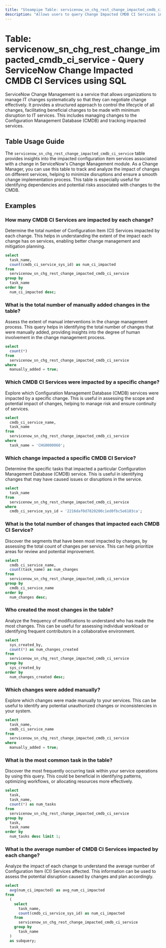 ```yaml
---
title: "Steampipe Table: servicenow_sn_chg_rest_change_impacted_cmdb_ci_service - Query ServiceNow Change Impacted CMDB CI Services using SQL"
description: "Allows users to query Change Impacted CMDB CI Services in ServiceNow, providing detailed information about impacted configuration item services associated with a change."
---
```


# Table: servicenow_sn_chg_rest_change_impacted_cmdb_ci_service - Query ServiceNow Change Impacted CMDB CI Services using SQL

ServiceNow Change Management is a service that allows organizations to manage IT changes systematically so that they can negotiate change effectively. It provides a structured approach to control the lifecycle of all changes, facilitating beneficial changes to be made with minimum disruption to IT services. This includes managing changes to the Configuration Management Database (CMDB) and tracking impacted services.

## Table Usage Guide

The `servicenow_sn_chg_rest_change_impacted_cmdb_ci_service` table provides insights into the impacted configuration item services associated with a change in ServiceNow's Change Management module. As a Change Manager, you can use this table to track and analyze the impact of changes on different services, helping to minimize disruptions and ensure a smooth change implementation process. This table is especially useful for identifying dependencies and potential risks associated with changes to the CMDB.

## Examples

### How many CMDB CI Services are impacted by each change?
Determine the total number of Configuration Item (CI) Services impacted by each change. This helps in understanding the extent of the impact each change has on services, enabling better change management and mitigation planning.

```sql
select
  task_name,
  count(cmdb_ci_service_sys_id) as num_ci_impacted 
from
  servicenow_sn_chg_rest_change_impacted_cmdb_ci_service 
group by
  task_name 
order by
  num_ci_impacted desc;
```

### What is the total number of manually added changes in the table?
Assess the extent of manual interventions in the change management process. This query helps in identifying the total number of changes that were manually added, providing insights into the degree of human involvement in the change management process.

```sql
select
  count(*) 
from
  servicenow_sn_chg_rest_change_impacted_cmdb_ci_service 
where
  manually_added = true;
```

### Which CMDB CI Services were impacted by a specific change?
Explore which Configuration Management Database (CMDB) services were impacted by a specific change. This is useful in assessing the scope and potential impact of changes, helping to manage risk and ensure continuity of services.

```sql
select
  cmdb_ci_service_name,
  task_name 
from
  servicenow_sn_chg_rest_change_impacted_cmdb_ci_service 
where
  task_name = 'CHG0000060';
```

### Which change impacted a specific CMDB CI Service?
Determine the specific tasks that impacted a particular Configuration Management Database (CMDB) service. This is useful in identifying changes that may have caused issues or disruptions in the service.

```sql
select
  task_name 
from
  servicenow_sn_chg_rest_change_impacted_cmdb_ci_service 
where
  cmdb_ci_service_sys_id = '2216daf0d7820200c1ed0fbc5e6103ca';
```

### What is the total number of changes that impacted each CMDB CI Service?
Discover the segments that have been most impacted by changes, by assessing the total count of changes per service. This can help prioritize areas for review and potential improvement.

```sql
select
  cmdb_ci_service_name,
  count(task_name) as num_changes 
from
  servicenow_sn_chg_rest_change_impacted_cmdb_ci_service 
group by
  cmdb_ci_service_name 
order by
  num_changes desc;
```

### Who created the most changes in the table?
Analyze the frequency of modifications to understand who has made the most changes. This can be useful for assessing individual workload or identifying frequent contributors in a collaborative environment.

```sql
select
  sys_created_by,
  count(*) as num_changes_created 
from
  servicenow_sn_chg_rest_change_impacted_cmdb_ci_service 
group by
  sys_created_by 
order by
  num_changes_created desc;
```

### Which changes were added manually?
Explore which changes were made manually to your services. This can be useful to identify any potential unauthorized changes or inconsistencies in your system.

```sql
select
  task_name,
  cmdb_ci_service_name 
from
  servicenow_sn_chg_rest_change_impacted_cmdb_ci_service 
where
  manually_added = true;
```

### What is the most common task in the table?
Discover the most frequently occurring task within your service operations by using this query. This could be beneficial in identifying patterns, optimizing workflows, or allocating resources more effectively.

```sql
select
  task,
  task_name,
  count(*) as num_tasks 
from
  servicenow_sn_chg_rest_change_impacted_cmdb_ci_service 
group by
  task,
  task_name 
order by
  num_tasks desc limit 1;
```

### What is the average number of CMDB CI Services impacted by each change?
Analyze the impact of each change to understand the average number of Configuration Item (CI) Services affected. This information can be used to assess the potential disruption caused by changes and plan accordingly.

```sql
select
  avg(num_ci_impacted) as avg_num_ci_impacted 
from
  (
    select
      task_name,
      count(cmdb_ci_service_sys_id) as num_ci_impacted 
    from
      servicenow_sn_chg_rest_change_impacted_cmdb_ci_service 
    group by
      task_name
  )
  as subquery;
```